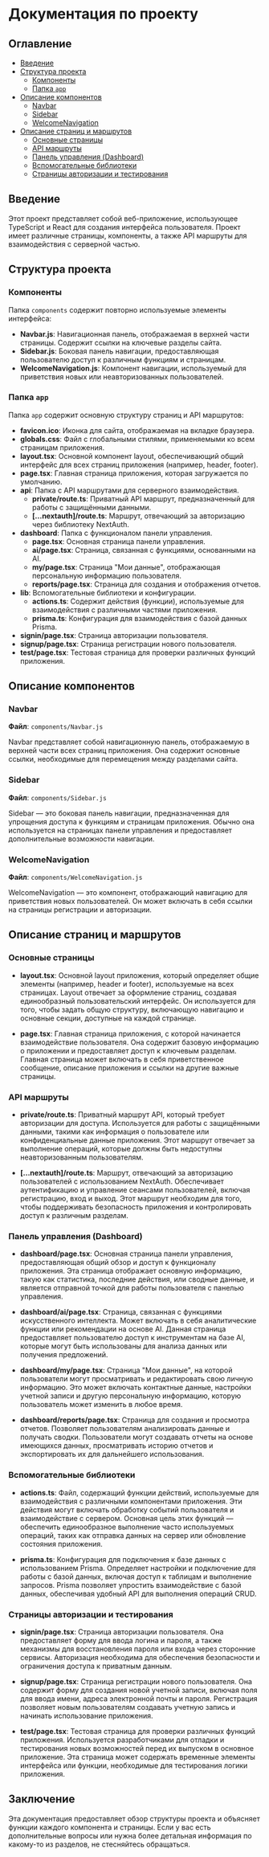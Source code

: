 # Документация по проекту

## Оглавление
- [Введение](#введение)
- [Структура проекта](#структура-проекта)
  - [Компоненты](#компоненты)
  - [Папка `app`](#папка-app)
- [Описание компонентов](#описание-компонентов)
  - [Navbar](#navbar)
  - [Sidebar](#sidebar)
  - [WelcomeNavigation](#welcomenavigation)
- [Описание страниц и маршрутов](#описание-страниц-и-маршрутов)
  - [Основные страницы](#основные-страницы)
  - [API маршруты](#api-маршруты)
  - [Панель управления (Dashboard)](#панель-управления-dashboard)
  - [Вспомогательные библиотеки](#вспомогательные-библиотеки)
  - [Страницы авторизации и тестирования](#страницы-авторизации-и-тестирования)

## Введение
Этот проект представляет собой веб-приложение, использующее TypeScript и React для создания интерфейса пользователя. Проект имеет различные страницы, компоненты, а также API маршруты для взаимодействия с серверной частью.

## Структура проекта

### Компоненты
Папка `components` содержит повторно используемые элементы интерфейса:

- **Navbar.js**: Навигационная панель, отображаемая в верхней части страницы. Содержит ссылки на ключевые разделы сайта.
- **Sidebar.js**: Боковая панель навигации, предоставляющая пользователю доступ к различным функциям и страницам.
- **WelcomeNavigation.js**: Компонент навигации, используемый для приветствия новых или неавторизованных пользователей.

### Папка `app`
Папка `app` содержит основную структуру страниц и API маршрутов:

- **favicon.ico**: Иконка для сайта, отображаемая на вкладке браузера.
- **globals.css**: Файл с глобальными стилями, применяемыми ко всем страницам приложения.
- **layout.tsx**: Основной компонент layout, обеспечивающий общий интерфейс для всех страниц приложения (например, header, footer).
- **page.tsx**: Главная страница приложения, которая загружается по умолчанию.
- **api**: Папка с API маршрутами для серверного взаимодействия.
  - **private/route.ts**: Приватный API маршрут, предназначенный для работы с защищёнными данными.
  - **[...nextauth]/route.ts**: Маршрут, отвечающий за авторизацию через библиотеку NextAuth.
- **dashboard**: Папка с функционалом панели управления.
  - **page.tsx**: Основная страница панели управления.
  - **ai/page.tsx**: Страница, связанная с функциями, основанными на AI.
  - **my/page.tsx**: Страница "Мои данные", отображающая персональную информацию пользователя.
  - **reports/page.tsx**: Страница для создания и отображения отчетов.
- **lib**: Вспомогательные библиотеки и конфигурации.
  - **actions.ts**: Содержит действия (функции), используемые для взаимодействия с различными частями приложения.
  - **prisma.ts**: Конфигурация для взаимодействия с базой данных Prisma.
- **signin/page.tsx**: Страница авторизации пользователя.
- **signup/page.tsx**: Страница регистрации нового пользователя.
- **test/page.tsx**: Тестовая страница для проверки различных функций приложения.

## Описание компонентов

### Navbar
**Файл**: `components/Navbar.js`

Navbar представляет собой навигационную панель, отображаемую в верхней части всех страниц приложения. Она содержит основные ссылки, необходимые для перемещения между разделами сайта.

### Sidebar
**Файл**: `components/Sidebar.js`

Sidebar — это боковая панель навигации, предназначенная для упрощения доступа к функциям и страницам приложения. Обычно она используется на страницах панели управления и предоставляет дополнительные возможности навигации.

### WelcomeNavigation
**Файл**: `components/WelcomeNavigation.js`

WelcomeNavigation — это компонент, отображающий навигацию для приветствия новых пользователей. Он может включать в себя ссылки на страницы регистрации и авторизации.

## Описание страниц и маршрутов

### Основные страницы

- **layout.tsx**: Основной layout приложения, который определяет общие элементы (например, header и footer), используемые на всех страницах. Layout отвечает за оформление страниц, создавая единообразный пользовательский интерфейс. Он используется для того, чтобы задать общую структуру, включающую навигацию и основные секции, доступные на каждой странице.

- **page.tsx**: Главная страница приложения, с которой начинается взаимодействие пользователя. Она содержит базовую информацию о приложении и предоставляет доступ к ключевым разделам. Главная страница может включать в себя приветственное сообщение, описание приложения и ссылки на другие важные страницы.

### API маршруты

- **private/route.ts**: Приватный маршрут API, который требует авторизации для доступа. Используется для работы с защищёнными данными, такими как информация о пользователе или конфиденциальные данные приложения. Этот маршрут отвечает за выполнение операций, которые должны быть недоступны неавторизованным пользователям.

- **[...nextauth]/route.ts**: Маршрут, отвечающий за авторизацию пользователей с использованием NextAuth. Обеспечивает аутентификацию и управление сеансами пользователей, включая регистрацию, вход и выход. Этот маршрут необходим для того, чтобы поддерживать безопасность приложения и контролировать доступ к различным разделам.

### Панель управления (Dashboard)

- **dashboard/page.tsx**: Основная страница панели управления, предоставляющая общий обзор и доступ к функционалу приложения. Эта страница отображает основную информацию, такую как статистика, последние действия, или сводные данные, и является отправной точкой для работы пользователя с панелью управления.

- **dashboard/ai/page.tsx**: Страница, связанная с функциями искусственного интеллекта. Может включать в себя аналитические функции или рекомендации на основе AI. Данная страница предоставляет пользователю доступ к инструментам на базе AI, которые могут быть использованы для анализа данных или получения предложений.

- **dashboard/my/page.tsx**: Страница "Мои данные", на которой пользователи могут просматривать и редактировать свою личную информацию. Это может включать контактные данные, настройки учетной записи и другую персональную информацию, которую пользователь может изменить в любое время.

- **dashboard/reports/page.tsx**: Страница для создания и просмотра отчетов. Позволяет пользователям анализировать данные и получать сводки. Пользователи могут создавать отчеты на основе имеющихся данных, просматривать историю отчетов и экспортировать их для дальнейшего использования.

### Вспомогательные библиотеки

- **actions.ts**: Файл, содержащий функции действий, используемые для взаимодействия с различными компонентами приложения. Эти действия могут включать обработку событий пользователя и взаимодействие с сервером. Основная цель этих функций — обеспечить единообразное выполнение часто используемых операций, таких как отправка данных на сервер или обновление состояния приложения.

- **prisma.ts**: Конфигурация для подключения к базе данных с использованием Prisma. Определяет настройки и подключение для работы с базой данных, включая доступ к таблицам и выполнение запросов. Prisma позволяет упростить взаимодействие с базой данных, обеспечивая удобный API для выполнения операций CRUD.

### Страницы авторизации и тестирования

- **signin/page.tsx**: Страница авторизации пользователя. Она предоставляет форму для ввода логина и пароля, а также механизмы для восстановления пароля или входа через сторонние сервисы. Авторизация необходима для обеспечения безопасности и ограничения доступа к приватным данным.

- **signup/page.tsx**: Страница регистрации нового пользователя. Она содержит форму для создания новой учетной записи, включая поля для ввода имени, адреса электронной почты и пароля. Регистрация позволяет новым пользователям создавать учетную запись и начинать использование приложения.

- **test/page.tsx**: Тестовая страница для проверки различных функций приложения. Используется разработчиками для отладки и тестирования новых возможностей перед их выпуском в основное приложение. Эта страница может содержать временные элементы интерфейса или функции, необходимые для тестирования логики приложения.

## Заключение
Эта документация предоставляет обзор структуры проекта и объясняет функции каждого компонента и страницы. Если у вас есть дополнительные вопросы или нужна более детальная информация по какому-то из разделов, не стесняйтесь обращаться.
